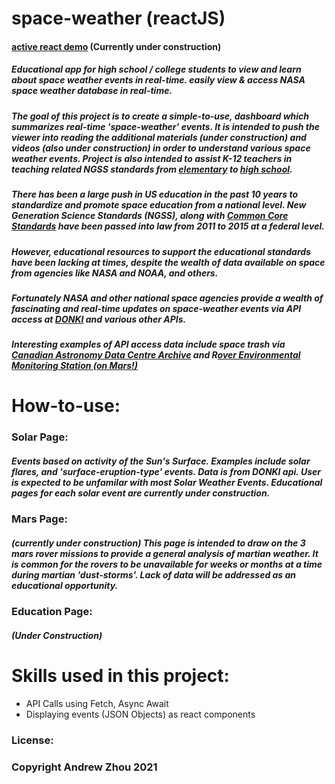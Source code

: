 # space-weather (reactJS)

#### [active react demo](https://sad-goldberg-253de6.netlify.app/) (Currently under construction)

##### Educational app for high school / college students to view and learn about space weather events in real-time. easily view & access NASA space weather database in real-time.

##### The goal of this project is to create a simple-to-use, dashboard which summarizes real-time 'space-weather' events. It is intended to push the viewer into reading the additional materials (under construction) and videos (also under construction) in order to understand various space weather events. Project is also intended to assist K-12 teachers in teaching related NGSS standards from [elementary](https://www.nextgenscience.org/topic-arrangement/1space-systems-patterns-and-cycles) to [high school](https://www.nextgenscience.org/topic-arrangement/hsspace-systems).

##### There has been a large push in US education in the past 10 years to standardize and promote space education from a national level. New Generation Science Standards (NGSS), along with [Common Core Standards](https://en.wikipedia.org/wiki/Common_Core_State_Standards_Initiative) have been passed into law from 2011 to 2015 at a federal level.

##### However, educational resources to support the educational standards have been lacking at times, despite the wealth of data available on space from agencies like NASA and NOAA, and others. 

##### Fortunately NASA and other national space agencies provide a wealth of fascinating and real-time updates on space-weather events via API access at [DONKI](https://ccmc.gsfc.nasa.gov/support/DONKI-webservices.php) and various other APIs.

##### Interesting examples of API access data include space trash via [Canadian Astronomy Data Centre Archive](https://www.asc-csa.gc.ca/eng/open-data/api.asp) and R[over Environmental Monitoring Station (on Mars!)](http://cab.inta-csic.es/rems/index.html)

# How-to-use:

### Solar Page:

##### Events based on activity of the Sun's Surface. Examples include solar flares, and 'surface-eruption-type' events. Data is from DONKI api. User is expected to be unfamilar with most Solar Weather Events. Educational pages for each solar event are currently under construction. 

### Mars Page:

##### (currently under construction) This page is intended to draw on the 3 mars rover missions to provide a general analysis of martian weather. It is common for the rovers to be unavailable for weeks or months at a time during martian 'dust-storms'. Lack of data will be addressed as an educational opportunity.

### Education Page:
##### (Under Construction)

# Skills used in this project:
 - API Calls using Fetch, Async Await
 - Displaying events (JSON Objects) as react components

### License:
### Copyright Andrew Zhou 2021
